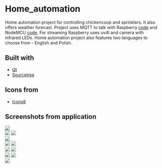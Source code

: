 # Home_automation
Home automation project for controlling chickencoop and sprinklers. It also offers weather forecast. Project uses MQTT to talk with Raspberry [code](https://github.com/mateusur/Chickencoop_automation) and NodeMCU [code](https://github.com/mateusur/Home_automation_watering). For streaming Raspberry uses uv4l and camera with infrared LEDs. Home automation project also features two languages to choose from - English and Polish.   
## Built with
- [Qt](https://www.qt.io/)
- [Sourcetree](https://www.sourcetreeapp.com/)
## Icons from  
- [Icons8](https://icons8.com/)
## Screenshots from application 
![](Screenshots/choosewindow_v2_off.jpg)  
![](Screenshots/choosewindow_v2_on.jpg)
![](Screenshots/podglad_kur2.jpg)  
![](Screenshots/nawodnienie.jpg)  
![](Screenshots/nawodnienie_2.jpg)
![](Screenshots/nawodnienie_jednorazowe.jpg)  
![](Screenshots/pogoda.jpg)
![](Screenshots/pogoda_ang.jpg)  
![](Screenshots/ustawienia_MQTT.jpg)
![](Screenshots/ustawienia_pogody.jpg)  
![](Screenshots/ustawienia_stream.jpg)
